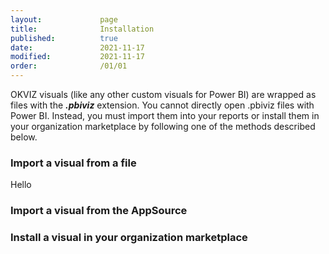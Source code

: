 ```yaml
---
layout:             page
title:              Installation
published:          true
date:               2021-11-17
modified:           2021-11-17
order:              /01/01
---
```

OKVIZ visuals (like any other custom visuals for Power BI) are wrapped as files with the ***.pbiviz*** extension. You cannot directly open .pbiviz files with Power BI. Instead, you must import them into your reports or install them in your organization marketplace by following one of the methods described below.

### Import a visual from a file
<todo>Hello</todo>

### Import a visual from the AppSource

### Install a visual in your organization marketplace
